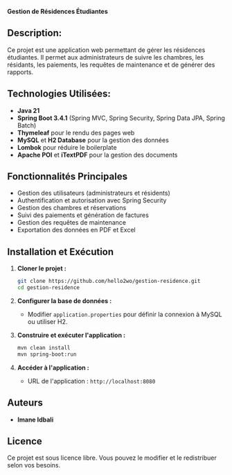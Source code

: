 **Gestion de Résidences Étudiantes**

## Description:
Ce projet est une application web permettant de gérer les résidences étudiantes. Il permet aux administrateurs de suivre les chambres, les résidants, les paiements, les requêtes de maintenance et de générer des rapports.

## Technologies Utilisées:
- **Java 21**
- **Spring Boot 3.4.1** (Spring MVC, Spring Security, Spring Data JPA, Spring Batch)
- **Thymeleaf** pour le rendu des pages web
- **MySQL** et **H2 Database** pour la gestion des données
- **Lombok** pour réduire le boilerplate
- **Apache POI** et **iTextPDF** pour la gestion des documents

## Fonctionnalités Principales
- Gestion des utilisateurs (administrateurs et résidents)
- Authentification et autorisation avec Spring Security
- Gestion des chambres et réservations
- Suivi des paiements et génération de factures
- Gestion des requêtes de maintenance
- Exportation des données en PDF et Excel

## Installation et Exécution
1. **Cloner le projet :**
   ```bash
   git clone https://github.com/hello2wo/gestion-residence.git
   cd gestion-residence
   ```

2. **Configurer la base de données :**
   - Modifier `application.properties` pour définir la connexion à MySQL ou utiliser H2.

3. **Construire et exécuter l'application :**
   ```bash
   mvn clean install
   mvn spring-boot:run
   ```

4. **Accéder à l'application :**
   - URL de l'application : `http://localhost:8080`

## Auteurs
- **Imane Idbali** 

## Licence
Ce projet est sous licence libre. Vous pouvez le modifier et le redistribuer selon vos besoins.

